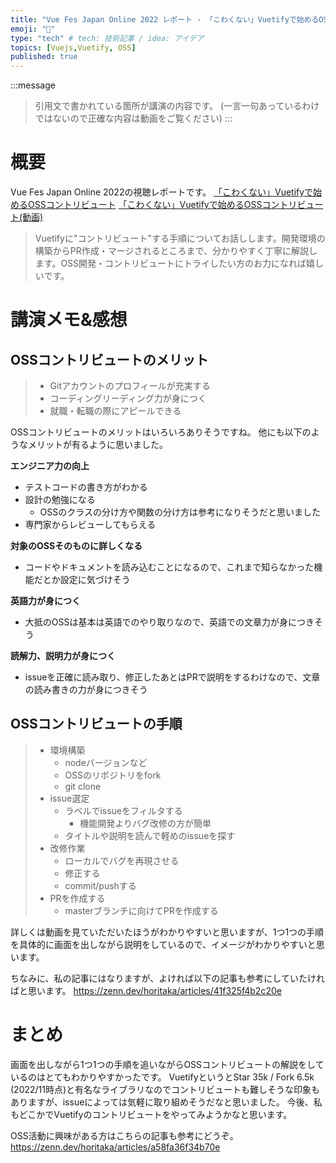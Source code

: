 ```yaml
---
title: "Vue Fes Japan Online 2022 レポート - 「こわくない」Vuetifyで始めるOSSコントリビュート"
emoji: "📑"
type: "tech" # tech: 技術記事 / idea: アイデア
topics: [Vuejs,Vuetify, OSS]
published: true
---
```


:::message
> 引用文で書かれている箇所が講演の内容です。
> (一言一句あっているわけではないので正確な内容は動画をご覧ください)
:::


# 概要
Vue Fes Japan Online 2022の視聴レポートです。
[「こわくない」Vuetifyで始めるOSSコントリビュート](https://vuefes.jp/2022/sessions/kenji7157)
[「こわくない」Vuetifyで始めるOSSコントリビュート(動画)](https://www.youtube.com/watch?v=eOJZ_3W4kaQ&list=WL&index=3&t=15928s)
> Vuetifyに"コントリビュート"する手順についてお話しします。開発環境の構築からPR作成・マージされるところまで、分かりやすく丁寧に解説します。OSS開発・コントリビュートにトライしたい方のお力になれば嬉しいです。

# 講演メモ&感想

## OSSコントリビュートのメリット
> - Gitアカウントのプロフィールが充実する
> - コーディングリーディング力が身につく
> - 就職・転職の際にアピールできる

OSSコントリビュートのメリットはいろいろありそうですね。
他にも以下のようなメリットが有るように思いました。

**エンジニア力の向上**
- テストコードの書き方がわかる
- 設計の勉強になる
  - OSSのクラスの分け方や関数の分け方は参考になりそうだと思いました
- 専門家からレビューしてもらえる

**対象のOSSそのものに詳しくなる**
- コードやドキュメントを読み込むことになるので、これまで知らなかった機能だとか設定に気づけそう

**英語力が身につく**
- 大抵のOSSは基本は英語でのやり取りなので、英語での文章力が身につきそう

**読解力、説明力が身につく**
- issueを正確に読み取り、修正したあとはPRで説明をするわけなので、文章の読み書きの力が身につきそう


## OSSコントリビュートの手順
> - 環境構築
>   - nodeバージョンなど
>   - OSSのリポジトリをfork
>   - git clone
> - issue選定
>   - ラベルでissueをフィルタする
>     - 機能開発よりバグ改修の方が簡単
>   - タイトルや説明を読んで軽めのissueを探す
> - 改修作業
>   - ローカルでバグを再現させる
>   - 修正する
>   - commit/pushする
> - PRを作成する
>   - masterブランチに向けてPRを作成する

詳しくは動画を見ていただいたほうがわかりやすいと思いますが、1つ1つの手順を具体的に画面を出しながら説明をしているので、イメージがわかりやすいと思います。

ちなみに、私の記事にはなりますが、よければ以下の記事も参考にしていたければと思います。
https://zenn.dev/horitaka/articles/41f325f4b2c20e


# まとめ
画面を出しながら1つ1つの手順を追いながらOSSコントリビュートの解説をしているのはとてもわかりやすかったです。
VuetifyというとStar 35k / Fork 6.5k (2022/11時点)と有名なライブラリなのでコントリビュートも難しそうな印象もありますが、issueによっては気軽に取り組めそうだなと思いました。
今後、私もどこかでVuetifyのコントリビュートをやってみようかなと思います。

OSS活動に興味がある方はこちらの記事も参考にどうぞ。
https://zenn.dev/horitaka/articles/a58fa36f34b70e